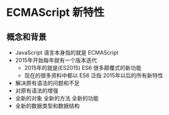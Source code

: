 # ECMAScript 新特性

## 概念和背景
- JavaScript 语言本身指的就是 ECMAScript
- 2015年开始每年就有一个版本迭代
    - 2015年的就是(ES2015)  ES6  很多颠覆式的新功能
    - 现在的很多资料中都以 ES6 泛指 2015年以后的所有新特性
- 解决原有语法的问题和不足
- 对原有语法的增强
- 全新的对象 全新的方法 全新的功能
- 全新的数据类型和数据结构





